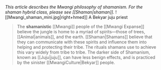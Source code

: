 *This article describes the Mwangi philosophy of shamanism. For the shaman hybrid class, please see [[Shaman|shaman]].*
![[Mwangi_shaman_mini.jpg|right+hmed]] 
 A Bekyar juju priest
> The **shamanistic** [[Mwangi]] people of the [[Mwangi Expanse]] believe the jungle is home to a myriad of spirits—those of trees, [[Animal|animals]], and the earth. [[Shaman|Shamans]] believe that they can communicate with these spirits and influence them into helping and protecting their tribe. The rituals shamans use to achieve this vary widely from tribe to tribe.
> The darker side of Shamanism, known as [[Juju|juju]], can have less benign effects, and is practiced by the sinister [[MwangiCulture|Bekyar]] people.








